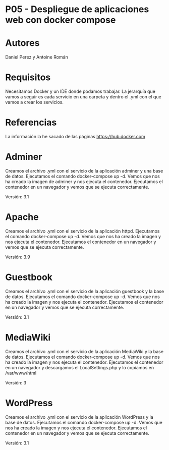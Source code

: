 # P05 - Despliegue de aplicaciones web con docker compose

# Autores

Daniel Perez y Antoine Román

# Requisitos

Necesitamos Docker y un IDE donde podamos trabajar.
La jerarquía que vamos a seguir es cada servicio en una carpeta y dentro el .yml con el que vamos a crear los servicios.

# Referencias

La información la he sacado de las páginas
https://hub.docker.com

# Adminer

Creamos el archivo .yml con el servicio de la aplicación adminer y una base de datos.
Ejecutamos el comando docker-compose up -d.
Vemos que nos ha creado la imagen de adminer y nos ejecuta el contenedor.
Ejecutamos el contenedor en un navegador y vemos que se ejecuta correctamente.

Versión: 3.1

# Apache

Creamos el archivo .yml con el servicio de la aplicación httpd.
Ejecutamos el comando docker-compose up -d.
Vemos que nos ha creado la imagen y nos ejecuta el contenedor.
Ejecutamos el contenedor en un navegador y vemos que se ejecuta correctamente.

Versión: 3.9

# Guestbook

Creamos el archivo .yml con el servicio de la aplicación guestbook y la base de datos.
Ejecutamos el comando docker-compose up -d.
Vemos que nos ha creado la imagen y nos ejecuta el contenedor.
Ejecutamos el contenedor en un navegador y vemos que se ejecuta correctamente.

Versión: 3.1

# MediaWiki

Creamos el archivo .yml con el servicio de la aplicación MediaWiki y la base de datos.
Ejecutamos el comando docker-compose up -d.
Vemos que nos ha creado la imagen y nos ejecuta el contenedor.
Ejecutamos el contenedor en un navegador y descargamos el LocalSettings.php y lo copiamos en /var/www/html


Versión: 3

# WordPress

Creamos el archivo .yml con el servicio de la aplicación WordPress y la base de datos.
Ejecutamos el comando docker-compose up -d.
Vemos que nos ha creado la imagen y nos ejecuta el contenedor.
Ejecutamos el contenedor en un navegador y vemos que se ejecuta correctamente.

Versión: 3.1